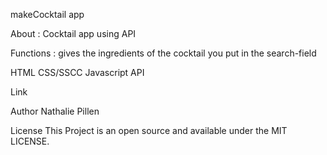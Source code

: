 makeCocktail
app

About :
Cocktail app using API

Functions :
gives the ingredients of the cocktail you put in the search-field

HTML
CSS/SSCC
Javascript
API

Link

Author
Nathalie Pillen

License
This Project is an open source and available under the MIT LICENSE.
